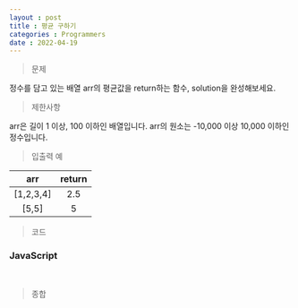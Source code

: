 ```yaml
---
layout : post
title : 평균 구하기
categories : Programmers
date : 2022-04-19
---
```

> 문제<br>

정수를 담고 있는 배열 arr의 평균값을 return하는 함수, solution을 완성해보세요.

> 제한사항<br>

arr은 길이 1 이상, 100 이하인 배열입니다.
arr의 원소는 -10,000 이상 10,000 이하인 정수입니다.


> 입출력 예<br>

|arr|return|
|:--:|:--:|
|[1,2,3,4]|2.5|
|[5,5]|5|

> 코드

### JavaScript

<script src="https://gist.github.com/kwontaehoon/4dde6a4268ac528883f137cc3189187d.js"></script>
<br>

> 종합<br>